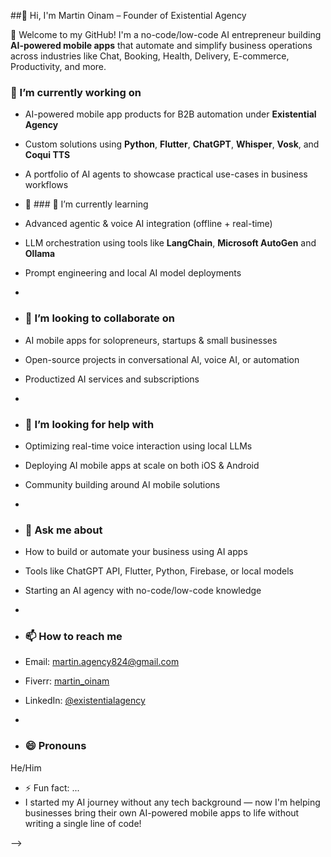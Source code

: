 ##👋 Hi, I'm Martin Oinam – Founder of Existential Agency

🚀 Welcome to my GitHub! I'm a no-code/low-code AI entrepreneur building **AI-powered mobile apps** that automate and simplify business operations across industries like Chat, Booking, Health, Delivery, E-commerce, Productivity, and more.

### 🔭 I’m currently working on
- AI-powered mobile app products for B2B automation under **Existential Agency**
- Custom solutions using **Python**, **Flutter**, **ChatGPT**, **Whisper**, **Vosk**, and **Coqui TTS**
- A portfolio of AI agents to showcase practical use-cases in business workflows

- 🌱 ### 🌱 I’m currently learning
- Advanced agentic & voice AI integration (offline + real-time)
- LLM orchestration using tools like **LangChain**, **Microsoft AutoGen** and **Ollama**
- Prompt engineering and local AI model deployments
- 
- ### 👯 I’m looking to collaborate on
- AI mobile apps for solopreneurs, startups & small businesses
- Open-source projects in conversational AI, voice AI, or automation
- Productized AI services and subscriptions
- 
- ### 🤔 I’m looking for help with
- Optimizing real-time voice interaction using local LLMs
- Deploying AI mobile apps at scale on both iOS & Android
- Community building around AI mobile solutions
- 
- ### 💬 Ask me about
- How to build or automate your business using AI apps
- Tools like ChatGPT API, Flutter, Python, Firebase, or local models
- Starting an AI agency with no-code/low-code knowledge
- 
- ### 📫 How to reach me
- Email: martin.agency824@gmail.com  
- Fiverr: [martin_oinam](https://www.fiverr.com/martin_oinam/build-custom-ai-mobile-app-ios-android-app-chatgpt-flutter)
- LinkedIn: [@existentialagency](https://www.linkedin.com/in/existential-agency-8106a4334/)
- 
- ### 😄 Pronouns
He/Him

- ⚡ Fun fact: ...
- I started my AI journey without any tech background — now I'm helping businesses bring their own AI-powered mobile apps to life without writing a single line of code!
  
-->
